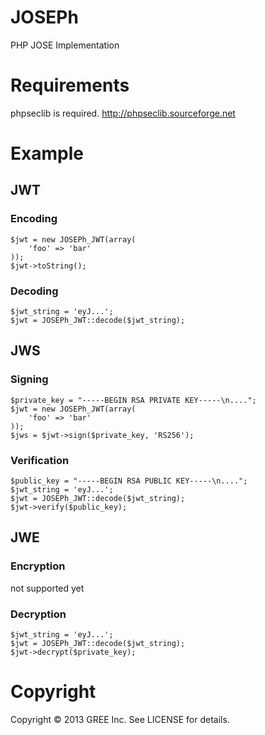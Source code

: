 # JOSEPh

PHP JOSE Implementation

# Requirements

phpseclib is required.
http://phpseclib.sourceforge.net

# Example

## JWT

### Encoding

    $jwt = new JOSEPh_JWT(array(
        'foo' => 'bar'
    ));
    $jwt->toString();

### Decoding

    $jwt_string = 'eyJ...';
    $jwt = JOSEPh_JWT::decode($jwt_string);

## JWS

### Signing

    $private_key = "-----BEGIN RSA PRIVATE KEY-----\n....";
    $jwt = new JOSEPh_JWT(array(
        'foo' => 'bar'
    ));
    $jws = $jwt->sign($private_key, 'RS256');

### Verification

    $public_key = "-----BEGIN RSA PUBLIC KEY-----\n....";
    $jwt_string = 'eyJ...';
    $jwt = JOSEPh_JWT::decode($jwt_string);
    $jwt->verify($public_key);

## JWE

### Encryption

not supported yet

### Decryption

    $jwt_string = 'eyJ...';
    $jwt = JOSEPh_JWT::decode($jwt_string);
    $jwt->decrypt($private_key);

# Copyright

Copyright &copy; 2013 GREE Inc. See LICENSE for details.